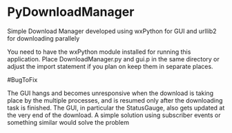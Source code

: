 # PyDownloadManager
Simple Download Manager developed using wxPython for GUI and urllib2 for downloading parallely 

You need to have the wxPython module installed for running this application. Place DownloadManager.py and gui.p in the same directory or adjust the import statement if you plan on keep them in separate places.

#BugToFix

The GUI hangs and becomes unresponsive when the download is taking place by the multiple processes, and is resumed only after the downloading task is finished. The GUI, in particular the StatusGauge, also gets updated at the very end of the download. A simple solution using subscriber events or something similar would solve the problem
